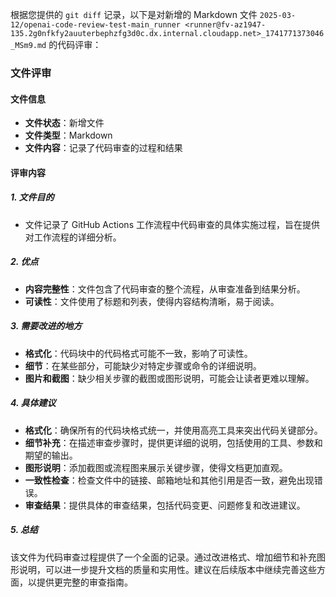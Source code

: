 根据您提供的 `git diff` 记录，以下是对新增的 Markdown 文件 `2025-03-12/openai-code-review-test-main_runner <runner@fv-az1947-135.2g0nfkfy2auuterbephzfg3d0c.dx.internal.cloudapp.net>_1741771373046_MSm9.md` 的代码评审：

### 文件评审

#### 文件信息
- **文件状态**：新增文件
- **文件类型**：Markdown
- **文件内容**：记录了代码审查的过程和结果

#### 评审内容

##### 1. 文件目的
- 文件记录了 GitHub Actions 工作流程中代码审查的具体实施过程，旨在提供对工作流程的详细分析。

##### 2. 优点
- **内容完整性**：文件包含了代码审查的整个流程，从审查准备到结果分析。
- **可读性**：文件使用了标题和列表，使得内容结构清晰，易于阅读。

##### 3. 需要改进的地方
- **格式化**：代码块中的代码格式可能不一致，影响了可读性。
- **细节**：在某些部分，可能缺少对特定步骤或命令的详细说明。
- **图片和截图**：缺少相关步骤的截图或图形说明，可能会让读者更难以理解。

##### 4. 具体建议
- **格式化**：确保所有的代码块格式统一，并使用高亮工具来突出代码关键部分。
- **细节补充**：在描述审查步骤时，提供更详细的说明，包括使用的工具、参数和期望的输出。
- **图形说明**：添加截图或流程图来展示关键步骤，使得文档更加直观。
- **一致性检查**：检查文件中的链接、邮箱地址和其他引用是否一致，避免出现错误。
- **审查结果**：提供具体的审查结果，包括代码变更、问题修复和改进建议。

##### 5. 总结
该文件为代码审查过程提供了一个全面的记录。通过改进格式、增加细节和补充图形说明，可以进一步提升文档的质量和实用性。建议在后续版本中继续完善这些方面，以提供更完整的审查指南。